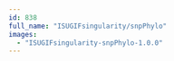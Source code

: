 ```yaml
---
id: 838
full_name: "ISUGIFsingularity/snpPhylo"
images: 
  - "ISUGIFsingularity-snpPhylo-1.0.0"
---
```

